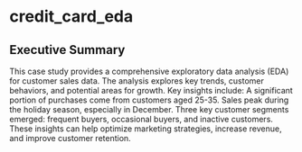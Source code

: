 # credit_card_eda

## Executive Summary
This case study provides a comprehensive exploratory data analysis (EDA) for customer sales data. The analysis explores key trends, customer behaviors, and potential areas for growth. Key insights include:
A significant portion of purchases come from customers aged 25-35.
Sales peak during the holiday season, especially in December.
Three key customer segments emerged: frequent buyers, occasional buyers, and inactive customers.
These insights can help optimize marketing strategies, increase revenue, and improve customer retention.
